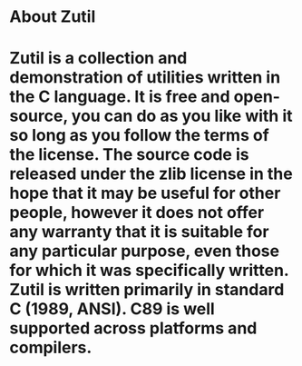 # About Zutil
Zutil is a collection and demonstration of utilities written in the C 
language. It is free and open-source, you can do as you like with it so long as
you follow the terms of the license. The source code is released under the zlib
license in the hope that it may be useful for other people, however it does not 
offer any warranty that it is suitable for any particular purpose, even those 
for which it was specifically written. Zutil is written primarily in standard C
(1989, ANSI). C89 is well supported across platforms and compilers.
===============================================================================
